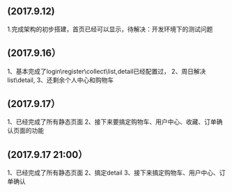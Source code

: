 
## (2017.9.12)
1.完成架构的初步搭建，首页已经可以显示，待解决：开发环境下的测试问题
## (2017.9.16）
1、基本完成了login\register\collect\list,detail已经配置过，
2、周日解决list\detail,
3、还剩余个人中心和购物车

## (2017.9.17）
1、已经完成了所有静态页面 
2、接下来要搞定购物车、用户中心、收藏、订单确认页面的功能

## (2017.9.17 21:00）
1、已经完成了所有静态页面 
2、搞定detail
3、接下来搞定购物车、用户中心、订单确认